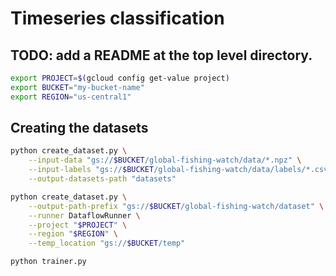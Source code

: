 # Timeseries classification

## TODO: add a README at the top level directory.

```sh
export PROJECT=$(gcloud config get-value project)
export BUCKET="my-bucket-name"
export REGION="us-central1"
```

## Creating the datasets

```sh
python create_dataset.py \
    --input-data "gs://$BUCKET/global-fishing-watch/data/*.npz" \
    --input-labels "gs://$BUCKET/global-fishing-watch/data/labels/*.csv" \
    --output-datasets-path "datasets"
```

```sh
python create_dataset.py \
    --output-path-prefix "gs://$BUCKET/global-fishing-watch/dataset" \
    --runner DataflowRunner \
    --project "$PROJECT" \
    --region "$REGION" \
    --temp_location "gs://$BUCKET/temp"

python trainer.py
```
